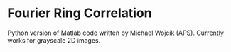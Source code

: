 # Fourier Ring Correlation
Python version of Matlab code written by Michael Wojcik (APS). Currently works for grayscale 2D images.
